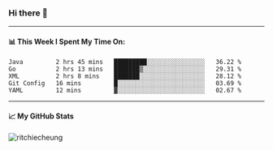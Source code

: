 ### Hi there 👋
---
#### 📊 This Week I Spent My Time On:
<!--START_SECTION:waka-->
```text
Java         2 hrs 45 mins   █████████░░░░░░░░░░░░░░░░   36.22 % 
Go           2 hrs 13 mins   ███████▒░░░░░░░░░░░░░░░░░   29.31 % 
XML          2 hrs 8 mins    ███████░░░░░░░░░░░░░░░░░░   28.12 % 
Git Config   16 mins         █░░░░░░░░░░░░░░░░░░░░░░░░   03.69 % 
YAML         12 mins         ▓░░░░░░░░░░░░░░░░░░░░░░░░   02.67 % 
```
<!--END_SECTION:waka-->
---
#### 📈 My GitHub Stats
<p align="left"> <img src="https://github-readme-stats.vercel.app/api?username=ritchiecheung&show_icons=true&theme=gotham" alt="ritchiecheung" />
